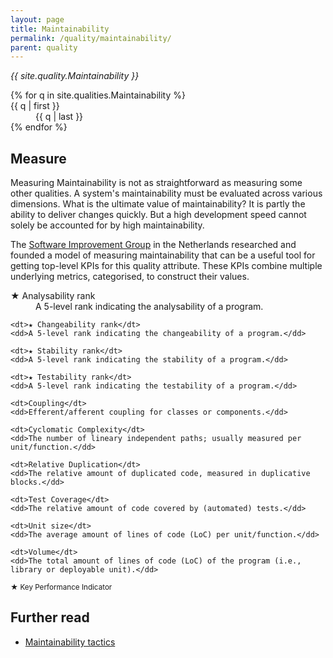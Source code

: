 ```yaml
---
layout: page
title: Maintainability
permalink: /quality/maintainability/
parent: quality
---
```


_{{ site.quality.Maintainability }}_

<dl>
{% for q in site.qualities.Maintainability %}
    <dt>{{ q | first }}</dt>
    <dd>{{ q | last }}</dd>
{% endfor %}
</dl>

## Measure

Measuring Maintainability is not as straightforward as measuring some other qualities. A system's maintainability must be evaluated across various dimensions.
What is the ultimate value of maintainability? It is partly the ability to deliver changes quickly. But a high development speed cannot solely be accounted for
by high maintainability.

The [Software Improvement Group](https://www.softwareimprovementgroup.com/) in the Netherlands researched and founded a model of measuring maintainability that
can be a useful tool for getting top-level KPIs for this quality attribute. These KPIs combine multiple underlying metrics, categorised, to construct their
values.

<dl>
    <dt>★ Analysability rank</dt>
    <dd>A 5-level rank indicating the analysability of a program.</dd>
    
    <dt>★ Changeability rank</dt>
    <dd>A 5-level rank indicating the changeability of a program.</dd>
    
    <dt>★ Stability rank</dt>
    <dd>A 5-level rank indicating the stability of a program.</dd>
    
    <dt>★ Testability rank</dt>
    <dd>A 5-level rank indicating the testability of a program.</dd>

    <dt>Coupling</dt>
    <dd>Efferent/afferent coupling for classes or components.</dd>

    <dt>Cyclomatic Complexity</dt>
    <dd>The number of lineary independent paths; usually measured per unit/function.</dd>

    <dt>Relative Duplication</dt>
    <dd>The relative amount of duplicated code, measured in duplicative blocks.</dd>
    
    <dt>Test Coverage</dt>
    <dd>The relative amount of code covered by (automated) tests.</dd>
    
    <dt>Unit size</dt>
    <dd>The average amount of lines of code (LoC) per unit/function.</dd>
    
    <dt>Volume</dt>
    <dd>The total amount of lines of code (LoC) of the program (i.e., library or deployable unit).</dd>
</dl>

<small>★ Key Performance Indicator</small>

## Further read

<ul>
    <li>
        <a href="{{ '/tactics/maintainability/' | relative_url }}">Maintainability tactics</a>
    </li>
</ul>
